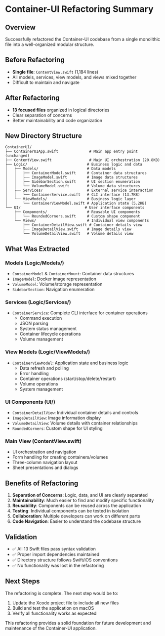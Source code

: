 # Container-UI Refactoring Summary

## Overview
Successfully refactored the Container-UI codebase from a single monolithic file into a well-organized modular structure.

## Before Refactoring
- **Single file**: `ContentView.swift` (1,184 lines)
- All models, services, view models, and views mixed together
- Difficult to maintain and navigate

## After Refactoring
- **13 focused files** organized in logical directories
- Clear separation of concerns
- Better maintainability and code organization

## New Directory Structure

```
ContainerUI/
├── ContainerUIApp.swift              # Main app entry point (unchanged)
├── ContentView.swift                 # Main UI orchestration (20.8KB)
├── Logic/                           # Business logic and data
│   ├── Models/                      # Data models
│   │   ├── ContainerModel.swift     # Container data structures
│   │   ├── ImageModel.swift         # Image data structures  
│   │   ├── SidebarSection.swift     # UI section enumeration
│   │   └── VolumeModel.swift        # Volume data structures
│   ├── Services/                    # External service interaction
│   │   └── ContainerService.swift   # CLI interface (13.7KB)
│   └── ViewModels/                  # Business logic layer
│       └── ContainerViewModel.swift # Application state (5.2KB)
└── UI/                             # User interface components
    ├── Components/                  # Reusable UI components
    │   └── RoundedCorners.swift     # Custom shape component
    └── Views/                       # Individual view components
        ├── ContainerDetailView.swift # Container details view
        ├── ImageDetailView.swift    # Image details view
        └── VolumeDetailView.swift   # Volume details view
```

## What Was Extracted

### Models (Logic/Models/)
- `ContainerModel` & `ContainerMount`: Container data structures
- `ImageModel`: Docker image representation
- `VolumeModel`: Volume/storage representation  
- `SidebarSection`: Navigation enumeration

### Services (Logic/Services/)
- `ContainerService`: Complete CLI interface for container operations
  - Command execution
  - JSON parsing
  - System status management
  - Container lifecycle operations
  - Volume management

### View Models (Logic/ViewModels/)
- `ContainerViewModel`: Application state and business logic
  - Data refresh and polling
  - Error handling
  - Container operations (start/stop/delete/restart)
  - Volume operations
  - System management

### UI Components (UI/)
- `ContainerDetailView`: Individual container details and controls
- `ImageDetailView`: Image information display
- `VolumeDetailView`: Volume details with container relationships
- `RoundedCorners`: Custom shape for UI styling

### Main View (ContentView.swift)
- UI orchestration and navigation
- Form handling for creating containers/volumes
- Three-column navigation layout
- Sheet presentations and dialogs

## Benefits of Refactoring

1. **Separation of Concerns**: Logic, data, and UI are clearly separated
2. **Maintainability**: Much easier to find and modify specific functionality
3. **Reusability**: Components can be reused across the application
4. **Testing**: Individual components can be tested in isolation
5. **Collaboration**: Multiple developers can work on different parts
6. **Code Navigation**: Easier to understand the codebase structure

## Validation

- ✅ All 13 Swift files pass syntax validation
- ✅ Proper import dependencies maintained
- ✅ Directory structure follows Swift/iOS conventions
- ✅ No functionality was lost in the refactoring

## Next Steps

The refactoring is complete. The next step would be to:
1. Update the Xcode project file to include all new files
2. Build and test the application on macOS
3. Verify all functionality works as expected

This refactoring provides a solid foundation for future development and maintenance of the Container-UI application.